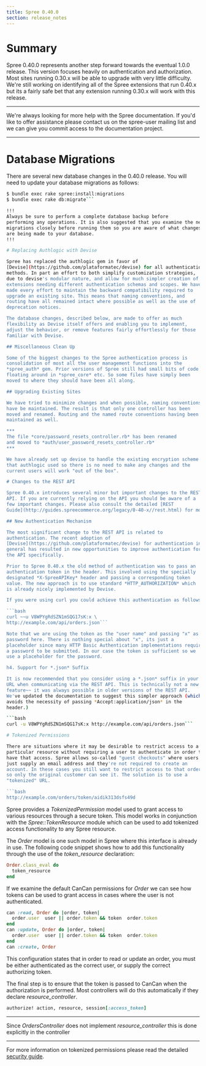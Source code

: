 ```yaml
---
title: Spree 0.40.0
section: release_notes
---
```


# Summary

Spree 0.40.0 represents another step forward towards the eventual 1.0.0
release. This version focuses heavily on authentication and
authorization. Most sites running 0.30.x will be able to upgrade with
very little difficulty. We're still working on identifying all of the
Spree extensions that run 0.40.x but its a fairly safe bet that any
extension running 0.30.x will work with this release.

***
We're always looking for more help with the Spree documentation.
If you'd like to offer assistance please contact us on the spree-user
mailing list and we can give you commit access to the documentation
project.
***

# Database Migrations

There are several new database changes in the 0.40.0 release. You will
need to update your database migrations as follows:

```bash
$ bundle exec rake spree:install:migrations
$ bundle exec rake db:migrate```

!!!
Always be sure to perform a complete database backup before
performing any operations. It is also suggested that you examine the new
migrations closely before running them so you are aware of what changes
are being made to your database.
!!!

# Replacing Authlogic with Devise

Spree has replaced the authlogic gem in favor of
[Devise](https://github.com/plataformatec/devise) for all authentication
methods. In part an effort to both simplify customization strategies,
due to devise's modular nature, and allow for much simpler creation of
extensions needing different authentication schemas and scopes. We have
made every effort to maintain the backward compatibility required to
upgrade an existing site. This means that naming conventions, and
routing have all remained intact where possible as well as the use of
deprecation notices.

The database changes, described below, are made to offer as much
flexibility as Devise itself offers and enabling you to implement,
adjust the behavior, or remove features fairly effortlessly for those
familiar with Devise.

## Miscellaneous Clean Up

Some of the biggest changes to the Spree authentication process is
consolidation of most all the user management functions into the
*spree_auth* gem. Prior versions of Spree still had small bits of code
floating around in *spree_core* etc. So some files have simply been
moved to where they should have been all along.

## Upgrading Existing Sites

We have tried to minimize changes and when possible, naming conventions
have be maintained. The result is that only one controller has been
moved and renamed. Routing and the named route conventions having been
maintained as well.

***
The file *core/password_resets_controller.rb* has been renamed
and moved to *auth/user_password_resets_controller.rb*
***

We have already set up devise to handle the existing encryption scheme
that authlogic used so there is no need to make any changes and the
current users will work "out of the box".

# Changes to the REST API

Spree 0.40.x introduces several minor but important changes to the REST
API. If you are currently relying on the API you should be aware of a
few important changes. Please also consult the detailed [REST
Guide](http://guides.spreecommerce.org/legacy/0-40-x//rest.html) for more details.

## New Authentication Mechanism

The most significant change to the REST API is related to
authentication. The recent adoption of
[Devise](https://github.com/plataformatec/devise) for authentication in
general has resulted in new opportunities to improve authentication for
the API specifically.

Prior to Spree 0.40.x the old method of authentication was to pass an
authentication token in the header. This involved using the specially
designated *X-SpreeAPIKey* header and passing a corresponding token
value. The new approach is to use standard *HTTP_AUTHORIZATION* which
is already nicely implemented by Devise.

If you were using curl you could achieve this authentication as follows:

```bash
curl ~~u V8WPYgRdSZN1mSQG17sK:x \
http://example.com/api/orders.json```

Note that we are using the token as the "user name" and passing "x" as a
password here. There is nothing special about "x", its just a
placeholder since many HTTP Basic Authentication implementations require
a password to be submitted. In our case the token is sufficient so we
use a placeholder for the password.

h4. Support for *.json* Suffix

It is now recommended that you consider using a *.json* suffix in your
URL when communicating via the REST API. This is technically not a new
feature~~ it was always possible in older versions of the REST API.
We've updated the documentation to suggest this simpler approach (which
avoids the necessity of passing *Accept:application/json* in the
header.)

```bash
curl -u V8WPYgRdSZN1mSQG17sK:x http://example.com/api/orders.json```

# Tokenized Permissions

There are situations where it may be desirable to restrict access to a
particular resource without requiring a user to authenticate in order to
have that access. Spree allows so-called "guest checkouts" where users
just supply an email address and they're not required to create an
account. In these cases you still want to restrict access to that order
so only the original customer can see it. The solution is to use a
"tokenized" URL.

```bash
http://example.com/orders/token/aidik313dsfs49d
```

Spree provides a *TokenizedPermission* model used to grant access to
various resources through a secure token. This model works in
conjunction with the *Spree::TokenResource* module which can be used to
add tokenized access functionality to any Spree resource.

The *Order* model is one such model in Spree where this interface is
already in use. The following code snippet shows how to add this
functionality through the use of the *token_resource* declaration:

```ruby
Order.class_eval do
  token_resource
end
```

If we examine the default CanCan permissions for *Order* we can see how
tokens can be used to grant access in cases where the user is not
authenticated.

```ruby
can :read, Order do |order, token|
  order.user  user || order.token && token  order.token
end
can :update, Order do |order, token|
  order.user  user || order.token && token  order.token
end
can :create, Order
```

This configuration states that in order to read or update an order, you
must be either authenticated as the correct user, or supply the correct
authorizing token.

The final step is to ensure that the token is passed to CanCan when the
authorization is performed. Most controllers will do this automatically
if they declare *resource_controller*.

```ruby
authorize! action, resource, session[:access_token]
```

***
Since *OrdersController* does not implement *resource_controller*
this is done explicitly in the controller
***

For more information on tokenized permissions please read the detailed
[security guide](http://guides.spreecommerce.org/legacy/0-40-x/security.html#tokenized-permissions).
